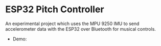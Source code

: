 # ESP32 Pitch Controller

An experimental project which uses the MPU 9250 IMU to send accelerometer data with the ESP32 over Bluetooth for musical controls.

- Demo: []()